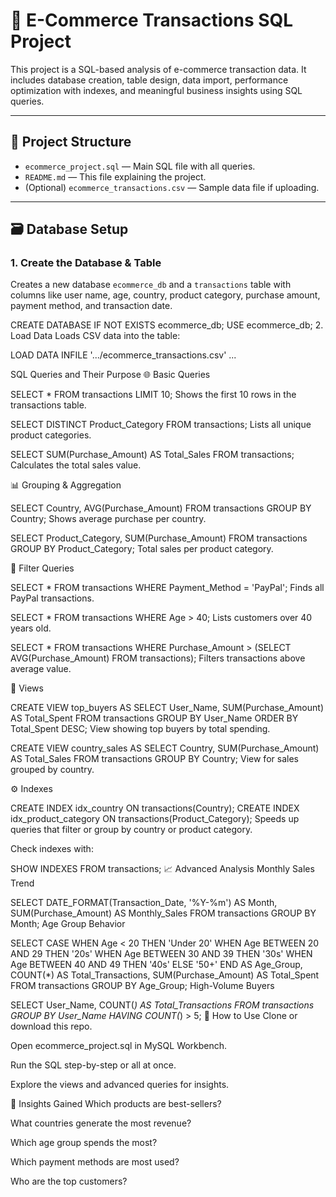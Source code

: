 # 🛒 E-Commerce Transactions SQL Project

This project is a SQL-based analysis of e-commerce transaction data. It includes database creation, table design, data import, performance optimization with indexes, and meaningful business insights using SQL queries.

---

## 📂 Project Structure

- `ecommerce_project.sql` — Main SQL file with all queries.
- `README.md` — This file explaining the project.
- (Optional) `ecommerce_transactions.csv` — Sample data file if uploading.

---

## 🗃️ Database Setup

### 1. Create the Database & Table
Creates a new database `ecommerce_db` and a `transactions` table with columns like user name, age, country, product category, purchase amount, payment method, and transaction date.


CREATE DATABASE IF NOT EXISTS ecommerce_db;
USE ecommerce_db;
2. Load Data
Loads CSV data into the table:


LOAD DATA INFILE '.../ecommerce_transactions.csv' ...

SQL Queries and Their Purpose
🌐 Basic Queries

SELECT * FROM transactions LIMIT 10;
Shows the first 10 rows in the transactions table.


SELECT DISTINCT Product_Category FROM transactions;
Lists all unique product categories.

SELECT SUM(Purchase_Amount) AS Total_Sales FROM transactions;
Calculates the total sales value.

📊 Grouping & Aggregation

SELECT Country, AVG(Purchase_Amount) FROM transactions GROUP BY Country;
Shows average purchase per country.


SELECT Product_Category, SUM(Purchase_Amount) FROM transactions GROUP BY Product_Category;
Total sales per product category.

🔎 Filter Queries

SELECT * FROM transactions WHERE Payment_Method = 'PayPal';
Finds all PayPal transactions.


SELECT * FROM transactions WHERE Age > 40;
Lists customers over 40 years old.

SELECT * FROM transactions WHERE Purchase_Amount > (SELECT AVG(Purchase_Amount) FROM transactions);
Filters transactions above average value.

🧠 Views

CREATE VIEW top_buyers AS
SELECT User_Name, SUM(Purchase_Amount) AS Total_Spent
FROM transactions
GROUP BY User_Name
ORDER BY Total_Spent DESC;
View showing top buyers by total spending.


CREATE VIEW country_sales AS
SELECT Country, SUM(Purchase_Amount) AS Total_Sales
FROM transactions
GROUP BY Country;
View for sales grouped by country.

⚙️ Indexes

CREATE INDEX idx_country ON transactions(Country);
CREATE INDEX idx_product_category ON transactions(Product_Category);
Speeds up queries that filter or group by country or product category.

Check indexes with:


SHOW INDEXES FROM transactions;
📈 Advanced Analysis
Monthly Sales Trend

SELECT DATE_FORMAT(Transaction_Date, '%Y-%m') AS Month, SUM(Purchase_Amount) AS Monthly_Sales
FROM transactions
GROUP BY Month;
Age Group Behavior

SELECT 
  CASE 
    WHEN Age < 20 THEN 'Under 20'
    WHEN Age BETWEEN 20 AND 29 THEN '20s'
    WHEN Age BETWEEN 30 AND 39 THEN '30s'
    WHEN Age BETWEEN 40 AND 49 THEN '40s'
    ELSE '50+'
  END AS Age_Group,
  COUNT(*) AS Total_Transactions,
  SUM(Purchase_Amount) AS Total_Spent
FROM transactions
GROUP BY Age_Group;
High-Volume Buyers

SELECT User_Name, COUNT(*) AS Total_Transactions
FROM transactions
GROUP BY User_Name
HAVING COUNT(*) > 5;
🚀 How to Use
Clone or download this repo.

Open ecommerce_project.sql in MySQL Workbench.

Run the SQL step-by-step or all at once.

Explore the views and advanced queries for insights.

🧠 Insights Gained
Which products are best-sellers?

What countries generate the most revenue?

Which age group spends the most?

Which payment methods are most used?

Who are the top customers?

